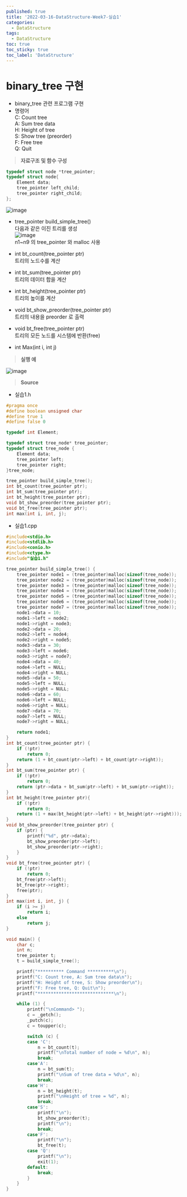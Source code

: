 ```yaml
---
published: true
title: '2022-03-16-DataStructure-Week7-실습1'
categories:
  - DataStructure
tags:
  - DataStructure
toc: true
toc_sticky: true
toc_label: 'DataStructure'
---
```


# binary_tree 구현

- binary_tree 관련 프로그램 구현
- 명령어  
  C: Count tree  
  A: Sum tree data  
  H: Height of tree  
  S: Show tree (preorder)  
  F: Free tree  
  Q: Quit

> **자료구조 및 함수 구성**

```C
typedef struct node *tree_pointer;
typedef struct node{
	Element data;
	tree_pointer left_child;
	tree_pointer right_child;
};
```

![image](https://github.com/222SeungHyun/222SeungHyun.github.io/blob/master/_images/%EC%9E%90%EB%A3%8C%EA%B5%AC%EC%A1%B0%EC%99%80%EC%8B%A4%EC%8A%B5-7%EC%9E%A5-%EC%8B%A4%EC%8A%B51-1.png?raw=true)

- tree_pointer build_simple_tree()  
  다음과 같은 이진 트리를 생성  
  ![image](https://github.com/222SeungHyun/222SeungHyun.github.io/blob/master/_images/%EC%9E%90%EB%A3%8C%EA%B5%AC%EC%A1%B0%EC%99%80%EC%8B%A4%EC%8A%B5-7%EC%9E%A5-%EC%8B%A4%EC%8A%B51-2.png?raw=true)  
  n1~n9 의 tree_pointer 와 malloc 사용

- int bt_count(tree_pointer ptr)  
   트리의 노드수를 계산
  <br>
- int bt_sum(tree_pointer ptr)  
   트리의 데이터 합을 계산
  <br>
- int bt_height(tree_pointer ptr)  
   트리의 높이를 계산
  <br>
- void bt_show_preorder(tree_pointer ptr)  
   트리의 내용을 preorder 로 출력
  <br>
- void bt_free(tree_pointer ptr)  
   트리의 모든 노드를 시스템에 반환(free)
  <br>
- int Max(int i, int j)

> **실행 예**

![image](https://github.com/222SeungHyun/222SeungHyun.github.io/blob/master/_images/%EC%9E%90%EB%A3%8C%EA%B5%AC%EC%A1%B0%EC%99%80%EC%8B%A4%EC%8A%B5-7%EC%9E%A5-%EC%8B%A4%EC%8A%B51-3.png?raw=true)

> **Source**

- 실습1.h

```C
#pragma once
#define boolean unsigned char
#define true 1
#define false 0

typedef int Element;

typedef struct tree_node* tree_pointer;
typedef struct tree_node {
	Element data;
	tree_pointer left;
	tree_pointer right;
}tree_node;

tree_pointer build_simple_tree();
int bt_count(tree_pointer ptr);
int bt_sum(tree_pointer ptr);
int bt_height(tree_pointer ptr);
void bt_show_preorder(tree_pointer ptr);
void bt_free(tree_pointer ptr);
int max(int i, int, j);
```

- 실습1.cpp

```C
#include<stdio.h>
#include<stdlib.h>
#include<conio.h>
#include<ctype.h>
#include"실습1.h"

tree_pointer build_simple_tree() {
	tree_pointer node1 = (tree_pointer)malloc(sizeof(tree_node));
	tree_pointer node2 = (tree_pointer)malloc(sizeof(tree_node));
	tree_pointer node3 = (tree_pointer)malloc(sizeof(tree_node));
	tree_pointer node4 = (tree_pointer)malloc(sizeof(tree_node));
	tree_pointer node5 = (tree_pointer)malloc(sizeof(tree_node));
	tree_pointer node6 = (tree_pointer)malloc(sizeof(tree_node));
	tree_pointer node7 = (tree_pointer)malloc(sizeof(tree_node));
	node1->data = 10;
	node1->left = node2;
	node1->right = node3;
	node2->data = 20;
	node2->left = node4;
	node2->right = node5;
	node3->data = 30;
	node3->left = node6;
	node3->right = node7;
	node4->data = 40;
	node4->left = NULL;
	node4->right = NULL;
	node5->data = 50;
	node5->left = NULL;
	node5->right = NULL;
	node6->data = 60;
	node6->left = NULL;
	node6->right = NULL;
	node7->data = 70;
	node7->left = NULL;
	node7->right = NULL;

	return node1;
}
int bt_count(tree_pointer ptr) {
	if (!ptr)
		return 0;
	return (1 + bt_count(ptr->left) + bt_count(ptr->right));
}
int bt_sum(tree_pointer ptr) {
	if (!ptr)
		return 0;
	return (ptr->data + bt_sum(ptr->left) + bt_sum(ptr->right));
}
int bt_height(tree_pointer ptr){
	if (!ptr)
		return 0;
	return (1 + max(bt_height(ptr->left) + bt_height(ptr->right)));
}
void bt_show_preorder(tree_pointer ptr) {
	if (ptr) {
		printf("%d", ptr->data);
		bt_show_preorder(ptr->left);
		bt_show_preorder(ptr->right);
	}
}
void bt_free(tree_pointer ptr) {
	if (!ptr)
		return 0;
	bt_free(ptr->left);
	bt_free(ptr->right);
	free(ptr);
}
int max(int i, int, j) {
	if (i >= j)
		return i;
	else
		return j;
}

void main() {
	char c;
	int n;
	tree_pointer t;
	t = build_simple_tree();

	printf("********** Command **********\n");
	printf("C: Count tree, A: Sum tree data\n");
	printf("H: Height of tree, S: Show preorder\n");
	printf("F: Free tree, Q: Quit\n");
	printf("*****************************\n");

	while (1) {
		printf("\nCommand> ");
		c = _getch();
		_putch(c);
		c = toupper(c);

		switch (c) {
		case 'C':
			n = bt_count(t);
			printf("\nTotal number of node = %d\n", n);
			break;
		case'A':
			n = bt_sum(t);
			printf("\nSum of tree data = %d\n", n);
			break;
		case'H':
			n = bt_height(t);
			printf("\nHeight of tree = %d", n);
			break;
		case'S':
			printf("\n");
			bt_show_preorder(t);
			printf("\n");
			break;
		case'F':
			printf("\n");
			bt_free(t);
		case 'Q':
			printf("\n");
			exit(1);
		default:
			break;
		}
	}
}
```
